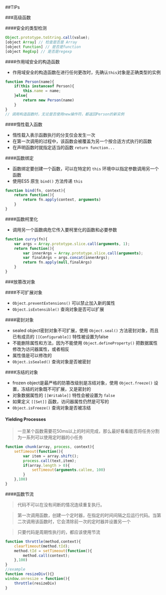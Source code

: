 ##TIPs

###高级函数

####安全的类型检测

```js
Object.prototype.toString.call(value);
[object Array] // 检查是否是 Array
[object Function] // 是否是function
[object RegExp] // 是否是regexp
```

####作用域安全的构造函数

- 作用域安全的构造函数在进行任何更改时，先确认`this`对象是正确类型的实例

```js
function Person(name){
	if(this instanceof Person){
		this.name = name;
	}else{
		return new Person(name)
	}
}
// 调用构造函数时，无论是否使用new操作符，都返回Person的新实例
```

####惰性载入函数

- 惰性载入表示函数执行的分支仅会发生一次
- 在第一次调用的过程中，该函数会被覆盖为另一个按合适方式执行的函数
- 在声明函数时就指定适当的函数 `return function...`

####函数绑定

- 函数绑定要创建一个函数，可以在特定的 `this` 环境中以指定参数调用另一个函数
- 使用ES5 原生 `bind()` 方法传递 `this`

```js
function bind(fn, context){
	return function(){
		return fn.apply(context, arguments)
	}
}
```

####函数柯里化

- 调用另一个函数病危它传入要柯里化的函数和必要参数

```js
function curry(fn){
	var args = Array.prototype.slice.call(arguments, 1);
	return function(){
		var innerArgs = Array.prototype.slice.call(arguments);
		var finalArgs = args.concat(innerArgs);
		return fn.apply(null,finalArgs)
	}
}
```

###放篡改对象

####不可扩展对象

- `Object.preventExtensions()` 可以禁止加入新的属性
- `Object.isExtensible()` 查询对象是否可以扩展

####密封对象

- sealed object密封对象不可扩展，使用 `Object.seal()` 方法密封对象，而且已有成员的 `[[Configurable]]` 特性被设置为false
- 不能删除属性和方法，因为不能使用 `Object.defineProperty()` 把数据属性修改为访问器属性，或者相反
- 属性值是可以修改的
- `Object.isSealed()` 查询对象是否被密封

####冻结的对象

- frozen object是最严格的防篡改级别是冻结对象，使用 `Object.freeze()` 设置，冻结的对象既不可扩展，又是密封的
- 对象数据属性的 `[[Writable]]` 特性会被设置为 `false`
- 如果定义 `[[Set]]` 函数，访问器属性仍然是可写的
- `Object.isFreeze()` 查询对象是否被冻结

#### Yielding Processes

> 一旦某个函数需要花50ms以上的时间完成，那么最好看看能否将任务分割为一系列可以使用定时器的小任务

```js
function chunk(array, process, context){
	setTimeout(function(){
		var item = array.shift();
		process.call(text,item);
		if(array.length > 0){
			setTimeout(arguments.callee, 100)
		}
	},100)
}
```

####函数节流

> 代码不可以在没有间断的情况连续重复执行。

> 第一次调用函数，创建一个定时器，在指定的时间间隔之后运行代码。当第二次调用该函数时，它会清除前一次的定时器并设置另一个

> 只要代码是周期性执行的，都应该使用节流

```js
function throttle(method,context){
	clearTimeout(method.tId);
	method.tId = setTimeout(function(){
		method.call(context);
	},100)
}
//example
function resizeDiv(){}
window.onresize = function(){
    throttle(resizeDiv)
}
```